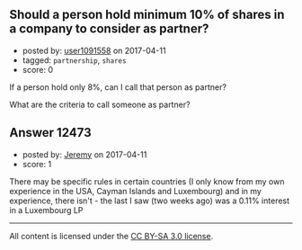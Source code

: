 ## Should a person hold minimum 10% of shares in a company to consider as partner?

- posted by: [user1091558](https://stackexchange.com/users/1098507/user1091558) on 2017-04-11
- tagged: `partnership`, `shares`
- score: 0

<p>If a person hold only 8%, can I call that person as partner?</p>

<p>What are the criteria to call someone as partner?</p>



## Answer 12473

- posted by: [Jeremy](https://stackexchange.com/users/8704241/jeremy) on 2017-04-11
- score: 1

<p>There may be specific rules in certain countries (I only know from my own experience in the USA, Cayman Islands and Luxembourg) and in my experience, there isn't - the last I saw (two weeks ago) was a 0.11% interest in a Luxembourg LP</p>




---

All content is licensed under the [CC BY-SA 3.0 license](https://creativecommons.org/licenses/by-sa/3.0/).
